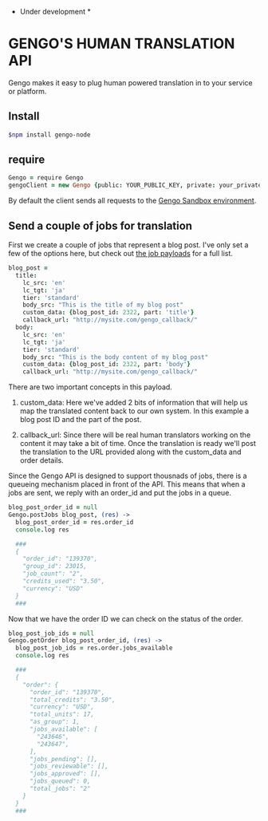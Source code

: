 * Under development *



# GENGO'S HUMAN TRANSLATION API

Gengo makes it easy to plug human powered translation in to your service or platform.

## Install
    
```sh
$npm install gengo-node
```
## require

```CoffeeScript
Gengo = require Gengo
gengoClient = new Gengo {public: YOUR_PUBLIC_KEY, private: your_private_key}
```

By default the client sends all requests to the [Gengo Sandbox environment](http://sandbox.gengo.com "Sandbox environment | Gengo.com").

## Send a couple of jobs for translation

First we create a couple of jobs that represent a blog post. I've only set a few of the options here, but check out [the job payloads](http://developers.gengo.com/payloads/ "Job payloads | Developer documentation | Gengo.com") for a full list.

```CoffeeScript
blog_post =
  title:
    lc_src: 'en'
    lc_tgt: 'ja'
    tier: 'standard'
    body_src: "This is the title of my blog post"
    custom_data: {blog_post_id: 2322, part: 'title'}
    callback_url: "http://mysite.com/gengo_callback/"
  body:
    lc_src: 'en'
    lc_tgt: 'ja'
    tier: 'standard'
    body_src: "This is the body content of my blog post"
    custom_data: {blog_post_id: 2322, part: 'body'}
    callback_url: "http://mysite.com/gengo_callback/"
```

There are two important concepts in this payload.

1. custom_data: Here we've added 2 bits of information that will help us map the translated content back to our own system. In this example a blog post ID and the part of the post.

2. callback_url: Since there will be real human translators working on the content it may take a bit of time. Once the translation is ready we'll post the translation to the URL provided along with the custom_data and order details.

Since the Gengo API is designed to support thousnads of jobs, there is a queueing mechanism placed in front of the API. This means that when a jobs are sent, we reply with an order_id and put the jobs in a queue.

```CoffeeScript
blog_post_order_id = null
Gengo.postJobs blog_post, (res) ->
  blog_post_order_id = res.order_id
  console.log res

  ###
  {
    "order_id": "139370",
    "group_id": 23015,
    "job_count": "2",
    "credits_used": "3.50",
    "currency": "USD"
  }
  ###
```

Now that we have the order ID we can check on the status of the order.
    
```CoffeeScript
blog_post_job_ids = null
Gengo.getOrder blog_post_order_id, (res) ->
  blog_post_job_ids = res.order.jobs_available
  console.log res

  ###
  {
    "order": {
      "order_id": "139370",
      "total_credits": "3.50",
      "currency": "USD",
      "total_units": 17,
      "as_group": 1,
      "jobs_available": [
        "243646",
        "243647",
      ],
      "jobs_pending": [],
      "jobs_reviewable": [],
      "jobs_approved": [],
      "jobs_queued": 0,
      "total_jobs": "2"
    }
  }
  ###
```